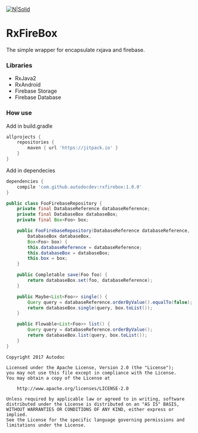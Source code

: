 [![N|Solid](http://www.autodoc.com.br/site/informativo/qr/img/logo-autodoc.png)](http://site.autodoc.com.br/)

# RxFireBox

The simple wrapper for encapsulate rxjava and firebase.

### Libraries
  - RxJava2
  - RxAndroid
  - Firebase Storage
  - Firebase Database

### How use

Add in build.gradle
```gradle
allprojects {
	repositories {
		maven { url 'https://jitpack.io' }
	}
}
```

Add in dependecies
```gradle
dependencies {
	compile 'com.github.autodocdev:rxfirebox:1.0.0'
}
```

```java
public class FooFirebaseRepository {
    private final DatabaseReference databaseReference;
    private final DatabaseBox databaseBox;
    private final Box<Foo> box;

    public FooFirebaseRepository(DatabaseReference databaseReference,
        DatabaseBox databaseBox,
        Box<Foo> box) {
        this.databaseReference = databaseReference;
        this.databaseBox = databaseBox;
        this.box = box;
    }

    public Completable save(Foo foo) {
        return databaseBox.set(foo, databaseReference);
    }

    public Maybe<List<Foo>> single() {
        Query query = databaseReference.orderByValue().equalTo(false);
        return databaseBox.single(query, box.toList());
    }

    public Flowable<List<Foo>> list() {
        Query query = databaseReference.orderByValue();
        return databaseBox.list(query, box.toList());
    }
}
```

```
Copyright 2017 Autodoc

Licensed under the Apache License, Version 2.0 (the "License");
you may not use this file except in compliance with the License.
You may obtain a copy of the License at

    http://www.apache.org/licenses/LICENSE-2.0

Unless required by applicable law or agreed to in writing, software
distributed under the License is distributed on an "AS IS" BASIS,
WITHOUT WARRANTIES OR CONDITIONS OF ANY KIND, either express or implied.
See the License for the specific language governing permissions and
limitations under the License.
```
